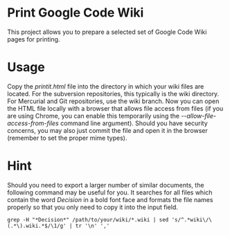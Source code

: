 # Print Google Code Wiki

This project allows you to prepare a selected set of Google Code Wiki pages for printing.

# Usage

Copy the *printit.html* file into the directory in which your wiki files are located. For the subversion repositories, this typically is the wiki directory. For Mercurial and Git repositories, use the wiki branch. Now you can open the HTML file locally with a browser that allows file access from files (if you are using Chrome, you can enable this temporarily using the *--allow-file-access-from-files* command line argument). Should you have security concerns, you may also just commit the file and open it in the browser (remember to set the proper mime types).

# Hint

Should you need to export a larger number of similar documents, the following command may be useful for you. It searches for all files which contain the word *Decision* in a bold font face and formats the file names properly so that you only need to copy it into the input field.

    grep -H "*Decision*" /path/to/your/wiki/*.wiki | sed 's/^.*wiki\/\(.*\).wiki.*$/\1/g' | tr '\n' ','
